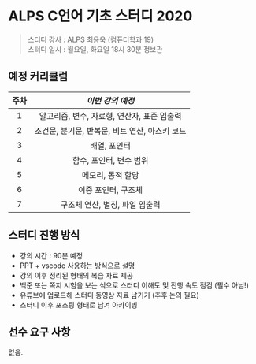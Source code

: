 # ALPS C언어 기초 스터디 2020

> 스터디 강사 : ALPS 최용욱 (컴퓨터학과 19)<br>스터디 일시 : 월요일, 화요일 18시 30분 정보관

## 예정 커리큘럼

| 주차 |                *이번 강의 예정*                |
| :--: | :--------------------------------------------: |
|  1   |  알고리즘, 변수, 자료형, 연산자, 표준 입출력   |
|  2   | 조건문, 분기문, 반복문, 비트 연산, 아스키 코드 |
|  3   |                  배열, 포인터                  |
|  4   |            함수, 포인터, 변수 범위             |
|  5   |               메모리, 동적 할당                |
|  6   |              이중 포인터, 구조체               |
|  7   |         구조체 연산, 별칭, 파일 입출력         |

## 스터디 진행 방식

- 강의 시간 : 90분 예정
- PPT + vscode 사용하는 방식으로 설명
- 강의 이후 정리된 형태의 복습 자료 제공
- 백준 또는 쪽지 시험을 보는 식으로 스터디 이해도 및 진행 속도 점검 (필수 아님!)
- 유튜브에 업로드해 스터디 동영상 자료 남기기 (추후 논의 필요)
- 스터디 이후 포스팅 형태로 남겨 아카이빙

## 선수 요구 사항

없음.

